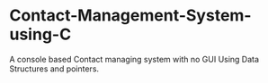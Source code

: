 # Contact-Management-System-using-C
A console based Contact managing system with no GUI Using Data Structures and pointers.
